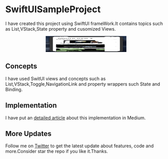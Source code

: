 # SwiftUISampleProject
I have created this project using SwiftUI frameWork.It contains topics such as List,VStack,State property and cusomized Views.

<p align="center">
  <img src="https://github.com/shankarmadeshvaran/SwiftUISampleProject/blob/master/ListSwiftUI.gif" width="50%" height="50"/>
</p>

## Concepts
I have used SwitUI views and concepts such as List,VStack,Toggle,NavigationLink and property wrappers such State and Binding.

## Implementation
I have put an [detailed article](https://medium.com/a-developer-in-making/how-to-work-with-swiftui-framework-in-swift-89deda4bfe3?source=friends_link&sk=8c29068337f587cdd5fcb5f1024d9500) about this implementation in Medium.

## More Updates
Follow me on [Twitter](https://twitter.com/Shankar__am) to get the latest update about features, code and more.Consider star the repo if you like it.Thanks.
